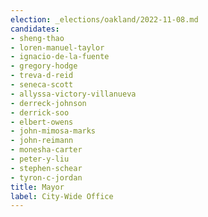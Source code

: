 ```yaml
---
election: _elections/oakland/2022-11-08.md
candidates:
- sheng-thao
- loren-manuel-taylor
- ignacio-de-la-fuente
- gregory-hodge
- treva-d-reid
- seneca-scott
- allyssa-victory-villanueva
- derreck-johnson
- derrick-soo
- elbert-owens
- john-mimosa-marks
- john-reimann
- monesha-carter
- peter-y-liu
- stephen-schear
- tyron-c-jordan
title: Mayor
label: City-Wide Office
---
```

